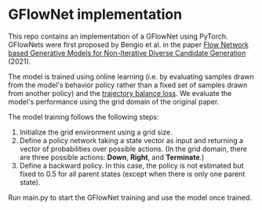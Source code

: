 # GFlowNet implementation

This repo contains an implementation of a GFlowNet using PyTorch. GFlowNets were first proposed by Bengio et al. in the paper [Flow Network based Generative Models for Non-Iterative Diverse Candidate Generation](https://arxiv.org/abs/2106.04399) (2021).

The model is trained using online learning (i.e. by evaluating samples drawn from the model's behavior policy rather than a fixed set of samples drawn from another policy) and the [trajectory balance loss](https://arxiv.org/abs/2201.13259). We evaluate the model's performance using the grid domain of the original paper.

The model training follows the following steps:

1. Initialize the grid environment using a grid size.
2. Define a policy network taking a state vector as input and returning a vector of probabilities over possible actions. (In the grid domain, there are three possible actions: **Down**, **Right**, and **Terminate**.)
3. Define a backward policy. In this case, the policy is not estimated but fixed to 0.5 for all parent states (except when there is only one parent state).

Run main.py to start the GFlowNet training and use the model once trained.
